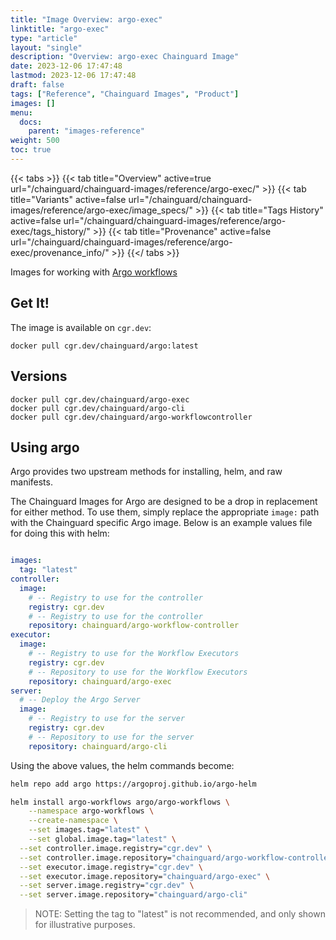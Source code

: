 ```yaml
---
title: "Image Overview: argo-exec"
linktitle: "argo-exec"
type: "article"
layout: "single"
description: "Overview: argo-exec Chainguard Image"
date: 2023-12-06 17:47:48
lastmod: 2023-12-06 17:47:48
draft: false
tags: ["Reference", "Chainguard Images", "Product"]
images: []
menu: 
  docs: 
    parent: "images-reference"
weight: 500
toc: true
---
```


{{< tabs >}}
{{< tab title="Overview" active=true url="/chainguard/chainguard-images/reference/argo-exec/" >}}
{{< tab title="Variants" active=false url="/chainguard/chainguard-images/reference/argo-exec/image_specs/" >}}
{{< tab title="Tags History" active=false url="/chainguard/chainguard-images/reference/argo-exec/tags_history/" >}}
{{< tab title="Provenance" active=false url="/chainguard/chainguard-images/reference/argo-exec/provenance_info/" >}}
{{</ tabs >}}



<!--overview:start-->
Images for working with [Argo workflows](https://argoproj.github.io/argo-workflows/)
<!--overview:end-->

<!--getting:start-->
## Get It!
The image is available on `cgr.dev`:

```
docker pull cgr.dev/chainguard/argo:latest
```
<!--getting:end-->

<!--body:start-->
## Versions

```
docker pull cgr.dev/chainguard/argo-exec
docker pull cgr.dev/chainguard/argo-cli
docker pull cgr.dev/chainguard/argo-workflowcontroller
```

## Using argo

Argo provides two upstream methods for installing, helm, and raw manifests.

The Chainguard Images for Argo are designed to be a drop in replacement for either method. To use them, simply replace the appropriate `image:` path with the Chainguard specific Argo image. Below is an example values file for doing this with helm:

```yaml

images:
  tag: "latest"
controller:
  image:
    # -- Registry to use for the controller
    registry: cgr.dev
    # -- Registry to use for the controller
    repository: chainguard/argo-workflow-controller
executor:
  image:
    # -- Registry to use for the Workflow Executors
    registry: cgr.dev
    # -- Repository to use for the Workflow Executors
    repository: chainguard/argo-exec
server:
  # -- Deploy the Argo Server
  image:
    # -- Registry to use for the server
    registry: cgr.dev
    # -- Repository to use for the server
    repository: chainguard/argo-cli
```

Using the above values, the helm commands become:

```bash
helm repo add argo https://argoproj.github.io/argo-helm

helm install argo-workflows argo/argo-workflows \
	--namespace argo-workflows \
	--create-namespace \
	--set images.tag="latest" \
	--set global.image.tag="latest" \
  --set controller.image.registry="cgr.dev" \
  --set controller.image.repository="chainguard/argo-workflow-controller" \
  --set executor.image.registry="cgr.dev" \
  --set executor.image.repository="chainguard/argo-exec" \
  --set server.image.registry="cgr.dev" \
  --set server.image.repository="chainguard/argo-cli"
```


> NOTE: Setting the tag to "latest" is not recommended, and only shown for illustrative purposes.
<!--body:end-->

